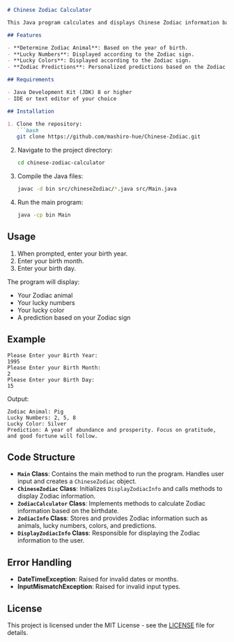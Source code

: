 ```markdown
# Chinese Zodiac Calculator

This Java program calculates and displays Chinese Zodiac information based on the user's birthdate. It provides details such as the Zodiac animal, lucky numbers, lucky colors, and Zodiac predictions.

## Features

- **Determine Zodiac Animal**: Based on the year of birth.
- **Lucky Numbers**: Displayed according to the Zodiac sign.
- **Lucky Colors**: Displayed according to the Zodiac sign.
- **Zodiac Predictions**: Personalized predictions based on the Zodiac sign.

## Requirements

- Java Development Kit (JDK) 8 or higher
- IDE or text editor of your choice

## Installation

1. Clone the repository:
   ```bash
   git clone https://github.com/mashiro-hue/Chinese-Zodiac.git
   ```

2. Navigate to the project directory:
   ```bash
   cd chinese-zodiac-calculator
   ```

3. Compile the Java files:
   ```bash
   javac -d bin src/chineseZodiac/*.java src/Main.java
   ```

4. Run the main program:
   ```bash
   java -cp bin Main
   ```

## Usage

1. When prompted, enter your birth year.
2. Enter your birth month.
3. Enter your birth day.

The program will display:
- Your Zodiac animal
- Your lucky numbers
- Your lucky color
- A prediction based on your Zodiac sign

## Example

```
Please Enter your Birth Year: 
1995
Please Enter your Birth Month: 
2
Please Enter your Birth Day: 
15
```

Output:
```
Zodiac Animal: Pig
Lucky Numbers: 2, 5, 8
Lucky Color: Silver
Prediction: A year of abundance and prosperity. Focus on gratitude, and good fortune will follow.
```

## Code Structure

- **`Main` Class**: Contains the main method to run the program. Handles user input and creates a `ChineseZodiac` object.
- **`ChineseZodiac` Class**: Initializes `DisplayZodiacInfo` and calls methods to display Zodiac information.
- **`ZodiacCalculator` Class**: Implements methods to calculate Zodiac information based on the birthdate.
- **`ZodiacInfo` Class**: Stores and provides Zodiac information such as animals, lucky numbers, colors, and predictions.
- **`DisplayZodiacInfo` Class**: Responsible for displaying the Zodiac information to the user.

## Error Handling

- **DateTimeException**: Raised for invalid dates or months.
- **InputMismatchException**: Raised for invalid input types.

## License

This project is licensed under the MIT License - see the [LICENSE](LICENSE) file for details.
```

